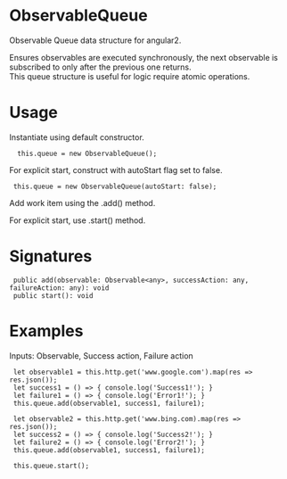 # ObservableQueue
Observable Queue data structure for angular2.  

Ensures observables are executed synchronously, the next observable is subscribed to only after the previous one returns.  
This queue structure is useful for logic require atomic operations.

# Usage
Instantiate using default constructor.
```
  this.queue = new ObservableQueue();
 ```
 
 For explicit start, construct with autoStart flag set to false.
 ```
  this.queue = new ObservableQueue(autoStart: false);
 ```
Add work item using the .add() method.  

For explicit start, use .start() method.
 
# Signatures
 ```
  public add(observable: Observable<any>, successAction: any, failureAction: any): void
  public start(): void
 ```
 
# Examples
Inputs: Observable, Success action, Failure action  

 ```
  let observable1 = this.http.get('www.google.com').map(res => res.json());
  let success1 = () => { console.log('Success1!'); }
  let failure1 = () => { console.log('Error1!'); }
  this.queue.add(observable1, success1, failure1);

  let observable2 = this.http.get('www.bing.com).map(res => res.json());
  let success2 = () => { console.log('Success2!'); }
  let failure2 = () => { console.log('Error2!'); }
  this.queue.add(observable1, success1, failure1);

  this.queue.start();

  ```

